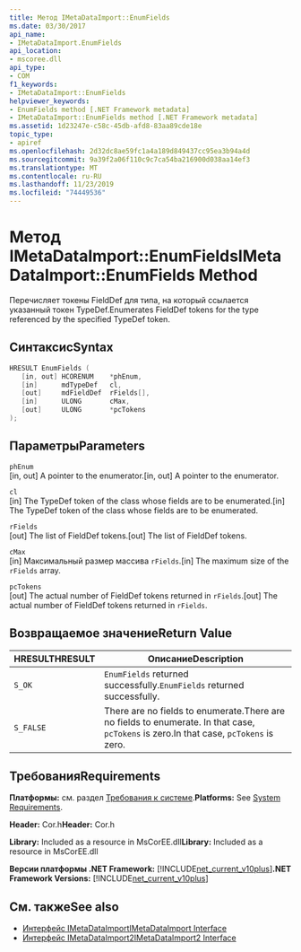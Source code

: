 ```yaml
---
title: Метод IMetaDataImport::EnumFields
ms.date: 03/30/2017
api_name:
- IMetaDataImport.EnumFields
api_location:
- mscoree.dll
api_type:
- COM
f1_keywords:
- IMetaDataImport::EnumFields
helpviewer_keywords:
- EnumFields method [.NET Framework metadata]
- IMetaDataImport::EnumFields method [.NET Framework metadata]
ms.assetid: 1d23247e-c58c-45db-afd8-83aa89cde18e
topic_type:
- apiref
ms.openlocfilehash: 2d32dc8ae59fc1a4a189d849437cc95ea3b94a4d
ms.sourcegitcommit: 9a39f2a06f110c9c7ca54ba216900d038aa14ef3
ms.translationtype: MT
ms.contentlocale: ru-RU
ms.lasthandoff: 11/23/2019
ms.locfileid: "74449536"
---
```

# <a name="imetadataimportenumfields-method"></a><span data-ttu-id="a4116-102">Метод IMetaDataImport::EnumFields</span><span class="sxs-lookup"><span data-stu-id="a4116-102">IMetaDataImport::EnumFields Method</span></span>
<span data-ttu-id="a4116-103">Перечисляет токены FieldDef для типа, на который ссылается указанный токен TypeDef.</span><span class="sxs-lookup"><span data-stu-id="a4116-103">Enumerates FieldDef tokens for the type referenced by the specified TypeDef token.</span></span>  
  
## <a name="syntax"></a><span data-ttu-id="a4116-104">Синтаксис</span><span class="sxs-lookup"><span data-stu-id="a4116-104">Syntax</span></span>  
  
```cpp  
HRESULT EnumFields (   
   [in, out] HCORENUM    *phEnum,   
   [in]      mdTypeDef   cl,   
   [out]     mdFieldDef  rFields[],   
   [in]      ULONG       cMax,   
   [out]     ULONG       *pcTokens  
);  
```  
  
## <a name="parameters"></a><span data-ttu-id="a4116-105">Параметры</span><span class="sxs-lookup"><span data-stu-id="a4116-105">Parameters</span></span>  
 `phEnum`  
 <span data-ttu-id="a4116-106">[in, out] A pointer to the enumerator.</span><span class="sxs-lookup"><span data-stu-id="a4116-106">[in, out] A pointer to the enumerator.</span></span>  
  
 `cl`  
 <span data-ttu-id="a4116-107">[in] The TypeDef token of the class whose fields are to be enumerated.</span><span class="sxs-lookup"><span data-stu-id="a4116-107">[in] The TypeDef token of the class whose fields are to be enumerated.</span></span>  
  
 `rFields`  
 <span data-ttu-id="a4116-108">[out] The list of FieldDef tokens.</span><span class="sxs-lookup"><span data-stu-id="a4116-108">[out] The list of FieldDef tokens.</span></span>  
  
 `cMax`  
 <span data-ttu-id="a4116-109">[in] Максимальный размер массива `rFields`.</span><span class="sxs-lookup"><span data-stu-id="a4116-109">[in] The maximum size of the `rFields` array.</span></span>  
  
 `pcTokens`  
 <span data-ttu-id="a4116-110">[out] The actual number of FieldDef tokens returned in `rFields`.</span><span class="sxs-lookup"><span data-stu-id="a4116-110">[out] The actual number of FieldDef tokens returned in `rFields`.</span></span>  
  
## <a name="return-value"></a><span data-ttu-id="a4116-111">Возвращаемое значение</span><span class="sxs-lookup"><span data-stu-id="a4116-111">Return Value</span></span>  
  
|<span data-ttu-id="a4116-112">HRESULT</span><span class="sxs-lookup"><span data-stu-id="a4116-112">HRESULT</span></span>|<span data-ttu-id="a4116-113">Описание</span><span class="sxs-lookup"><span data-stu-id="a4116-113">Description</span></span>|  
|-------------|-----------------|  
|`S_OK`|<span data-ttu-id="a4116-114">`EnumFields` returned successfully.</span><span class="sxs-lookup"><span data-stu-id="a4116-114">`EnumFields` returned successfully.</span></span>|  
|`S_FALSE`|<span data-ttu-id="a4116-115">There are no fields to enumerate.</span><span class="sxs-lookup"><span data-stu-id="a4116-115">There are no fields to enumerate.</span></span> <span data-ttu-id="a4116-116">In that case, `pcTokens` is zero.</span><span class="sxs-lookup"><span data-stu-id="a4116-116">In that case, `pcTokens` is zero.</span></span>|  
  
## <a name="requirements"></a><span data-ttu-id="a4116-117">Требования</span><span class="sxs-lookup"><span data-stu-id="a4116-117">Requirements</span></span>  
 <span data-ttu-id="a4116-118">**Платформы:** см. раздел [Требования к системе](../../../../docs/framework/get-started/system-requirements.md).</span><span class="sxs-lookup"><span data-stu-id="a4116-118">**Platforms:** See [System Requirements](../../../../docs/framework/get-started/system-requirements.md).</span></span>  
  
 <span data-ttu-id="a4116-119">**Header:** Cor.h</span><span class="sxs-lookup"><span data-stu-id="a4116-119">**Header:** Cor.h</span></span>  
  
 <span data-ttu-id="a4116-120">**Library:** Included as a resource in MsCorEE.dll</span><span class="sxs-lookup"><span data-stu-id="a4116-120">**Library:** Included as a resource in MsCorEE.dll</span></span>  
  
 <span data-ttu-id="a4116-121">**Версии платформы .NET Framework:** [!INCLUDE[net_current_v10plus](../../../../includes/net-current-v10plus-md.md)]</span><span class="sxs-lookup"><span data-stu-id="a4116-121">**.NET Framework Versions:** [!INCLUDE[net_current_v10plus](../../../../includes/net-current-v10plus-md.md)]</span></span>  
  
## <a name="see-also"></a><span data-ttu-id="a4116-122">См. также</span><span class="sxs-lookup"><span data-stu-id="a4116-122">See also</span></span>

- [<span data-ttu-id="a4116-123">Интерфейс IMetaDataImport</span><span class="sxs-lookup"><span data-stu-id="a4116-123">IMetaDataImport Interface</span></span>](../../../../docs/framework/unmanaged-api/metadata/imetadataimport-interface.md)
- [<span data-ttu-id="a4116-124">Интерфейс IMetaDataImport2</span><span class="sxs-lookup"><span data-stu-id="a4116-124">IMetaDataImport2 Interface</span></span>](../../../../docs/framework/unmanaged-api/metadata/imetadataimport2-interface.md)
